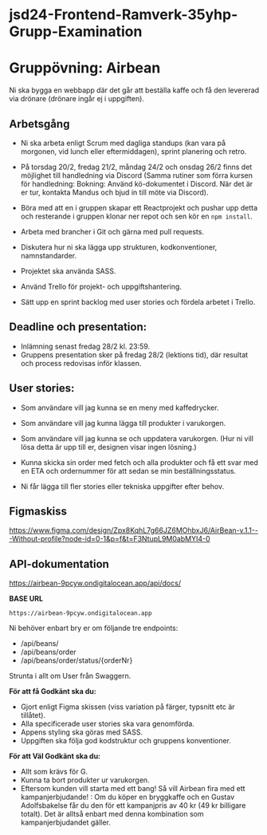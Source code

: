 # jsd24-Frontend-Ramverk-35yhp-Grupp-Examination


# Gruppövning: Airbean

Ni ska bygga en webbapp där det går att beställa kaffe och få den levererad via drönare (drönare ingår ej i uppgiften).

## Arbetsgång
- Ni ska arbeta enligt Scrum med dagliga standups (kan vara på morgonen, vid lunch eller eftermiddagen), sprint planering och retro. 
- På torsdag 20/2, fredag 21/2, måndag 24/2 och onsdag 26/2 finns det möjlighet till handledning via Discord (Samma rutiner som förra kursen för handledning: 
Bokning: Använd kö-dokumentet i Discord. När det är er tur, kontakta Mandus och bjud in till möte via Discord).

- Böra med att en i gruppen skapar ett Reactprojekt och pushar upp detta och resterande i gruppen klonar ner repot och sen kör en `npm install`. 
- Arbeta med brancher i Git och gärna med pull requests.
- Diskutera hur ni ska lägga upp strukturen, kodkonventioner, namnstandarder.
- Projektet ska använda SASS.
- Använd Trello för projekt- och uppgiftshantering.
- Sätt upp en sprint backlog med user stories och fördela arbetet i Trello.

## Deadline och presentation:
- Inlämning senast fredag 28/2 kl. 23:59.
- Gruppens presentation sker på fredag 28/2 (lektions tid), där resultat och process redovisas inför klassen.

## User stories:
- Som användare vill jag kunna se en meny med kaffedrycker.
- Som användare vill jag kunna lägga till produkter i varukorgen.
- Som användare vill jag kunna se och uppdatera varukorgen. (Hur ni vill lösa detta är upp till er, designen visar ingen lösning.)
- Kunna skicka sin order med fetch och alla produkter och få ett svar med en ETA och ordernummer för att sedan se min beställningsstatus.

- Ni får lägga till fler stories eller tekniska uppgifter efter behov.

## Figmaskiss
https://www.figma.com/design/Zpx8KqhL7g66JZ6MOhbxJ6/AirBean-v.1.1---Without-profile?node-id=0-1&p=f&t=F3NtupL9M0abMYI4-0

## API-dokumentation
https://airbean-9pcyw.ondigitalocean.app/api/docs/

**BASE URL**
```
https://airbean-9pcyw.ondigitalocean.app
```

Ni behöver enbart bry er om följande tre endpoints:

* /api/beans/
* /api/beans/order
* /api/beans/order/status/{orderNr}

Strunta i allt om User från Swaggern.

**För att få Godkänt ska du:**
* Gjort enligt Figma skissen (viss variation på färger, typsnitt etc är tillåtet).
* Alla specificerade user stories ska vara genomförda.
* Appens styling ska göras med SASS.
* Uppgiften ska följa god kodstruktur och gruppens konventioner.

**För att Väl Godkänt ska du:**
* Allt som krävs för G.
* Kunna ta bort produkter ur varukorgen.
* Eftersom kunden vill starta med ett bang! Så vill Airbean fira med ett kampanjerbjudande! : 
Om du köper en bryggkaffe och en Gustav Adolfsbakelse får du den för ett kampanjpris av 40 kr (49 kr billigare totalt). Det är alltså enbart med denna kombination som kampanjerbjudandet gäller.
